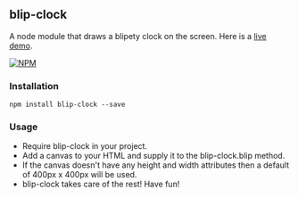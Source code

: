 ## blip-clock

A node module that draws a blipety clock on the screen. Here is a [live demo](http://githug.github.io/blip-clock).

[![NPM](https://nodei.co/npm/blip-clock.png?downloads=true&downloadRank=true&stars=true)](https://nodei.co/npm/blip-clock/)

### Installation
`npm install blip-clock --save`

### Usage
- Require blip-clock in your project.
- Add a canvas to your HTML and supply it to the blip-clock.blip method.
- If the canvas doesn't have any height and width attributes then a default of 400px x 400px will be used.
- blip-clock takes care of the rest! Have fun!
